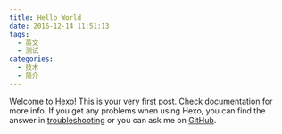 ```yaml
---
title: Hello World
date: 2016-12-14 11:51:13
tags:
  - 英文
  - 测试
categories:
  - 技术
  - 简介
---
```

Welcome to [Hexo](https://hexo.io/)! This is your very first post. Check [documentation](https://hexo.io/docs/) for more info. If you get any problems when using Hexo, you can find the answer in [troubleshooting](https://hexo.io/docs/troubleshooting.html) or you can ask me on [GitHub](https://github.com/hexojs/hexo/issues).
